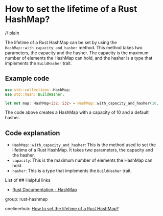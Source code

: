 # How to set the lifetime of a Rust HashMap?
// plain

The lifetime of a Rust HashMap can be set by using the `HashMap::with_capacity_and_hasher` method. This method takes two parameters, the capacity and the hasher. The capacity is the maximum number of elements the HashMap can hold, and the hasher is a type that implements the `BuildHasher` trait.

## Example code

```rust
use std::collections::HashMap;
use std::hash::BuildHasher;

let mut map: HashMap<i32, i32> = HashMap::with_capacity_and_hasher(10, BuildHasher::default());
```

The code above creates a HashMap with a capacity of 10 and a default hasher.

## Code explanation


- `HashMap::with_capacity_and_hasher`: This is the method used to set the lifetime of a Rust HashMap. It takes two parameters, the capacity and the hasher.
- `capacity`: This is the maximum number of elements the HashMap can hold.
- `hasher`: This is a type that implements the `BuildHasher` trait.

List of ## Helpful links

- [Rust Documentation - HashMap](https://doc.rust-lang.org/std/collections/struct.HashMap.html)

group: rust-hashmap

onelinerhub: [How to set the lifetime of a Rust HashMap?](https://onelinerhub.com/rust/how-to-set-the-lifetime-of-a-rust-hashmap)